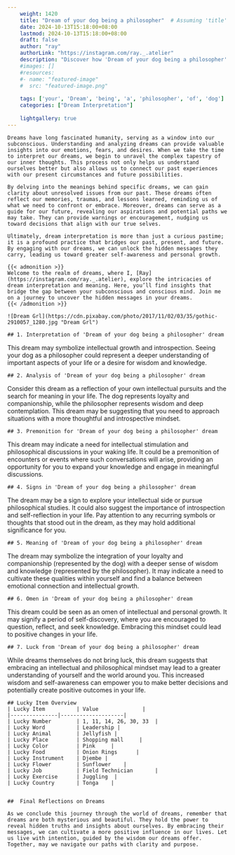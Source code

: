 ```yaml
---
    weight: 1420
    title: "Dream of your dog being a philosopher"  # Assuming 'title' column exists
    date: 2024-10-13T15:18:00+08:00
    lastmod: 2024-10-13T15:18:00+08:00
    draft: false
    author: "ray"
    authorLink: "https://instagram.com/ray._.atelier"
    description: "Discover how 'Dream of your dog being a philosopher' can interpret your future and uncover its significant meanings in your life."
    #images: []
    #resources:
    #- name: "featured-image"
    #  src: "featured-image.png"
    
    tags: ['your', 'Dream', 'being', 'a', 'philosopher', 'of', 'dog']
    categories: ["Dream Interpretation"]
    
    lightgallery: true
---
```

    
    Dreams have long fascinated humanity, serving as a window into our subconscious. Understanding and analyzing dreams can provide valuable insights into our emotions, fears, and desires. When we take the time to interpret our dreams, we begin to unravel the complex tapestry of our inner thoughts. This process not only helps us understand ourselves better but also allows us to connect our past experiences with our present circumstances and future possibilities.
    
    By delving into the meanings behind specific dreams, we can gain clarity about unresolved issues from our past. These dreams often reflect our memories, traumas, and lessons learned, reminding us of what we need to confront or embrace. Moreover, dreams can serve as a guide for our future, revealing our aspirations and potential paths we may take. They can provide warnings or encouragement, nudging us toward decisions that align with our true selves.
    
    Ultimately, dream interpretation is more than just a curious pastime; it is a profound practice that bridges our past, present, and future. By engaging with our dreams, we can unlock the hidden messages they carry, leading us toward greater self-awareness and personal growth.
    
    {{< admonition >}}
    Welcome to the realm of dreams, where I, [Ray](https://instagram.com/ray._.atelier), explore the intricacies of dream interpretation and meaning. Here, you’ll find insights that bridge the gap between your subconscious and conscious mind. Join me on a journey to uncover the hidden messages in your dreams.
    {{< /admonition >}}
    
    ![Dream Grl](https://cdn.pixabay.com/photo/2017/11/02/03/35/gothic-2910057_1280.jpg "Dream Grl")
    
    ## 1. Interpretation of 'Dream of your dog being a philosopher' dream
    
This dream may symbolize intellectual growth and introspection. Seeing your dog as a philosopher could represent a deeper understanding of important aspects of your life or a desire for wisdom and knowledge.
    
    ## 2. Analysis of 'Dream of your dog being a philosopher' dream
    
Consider this dream as a reflection of your own intellectual pursuits and the search for meaning in your life. The dog represents loyalty and companionship, while the philosopher represents wisdom and deep contemplation. This dream may be suggesting that you need to approach situations with a more thoughtful and introspective mindset.
    
    ## 3. Premonition for 'Dream of your dog being a philosopher' dream
    
This dream may indicate a need for intellectual stimulation and philosophical discussions in your waking life. It could be a premonition of encounters or events where such conversations will arise, providing an opportunity for you to expand your knowledge and engage in meaningful discussions.
    
    ## 4. Signs in 'Dream of your dog being a philosopher' dream
    
The dream may be a sign to explore your intellectual side or pursue philosophical studies. It could also suggest the importance of introspection and self-reflection in your life. Pay attention to any recurring symbols or thoughts that stood out in the dream, as they may hold additional significance for you.
    
    ## 5. Meaning of 'Dream of your dog being a philosopher' dream
    
The dream may symbolize the integration of your loyalty and companionship (represented by the dog) with a deeper sense of wisdom and knowledge (represented by the philosopher). It may indicate a need to cultivate these qualities within yourself and find a balance between emotional connection and intellectual growth.
    
    ## 6. Omen in 'Dream of your dog being a philosopher' dream
    
This dream could be seen as an omen of intellectual and personal growth. It may signify a period of self-discovery, where you are encouraged to question, reflect, and seek knowledge. Embracing this mindset could lead to positive changes in your life.
    
    ## 7. Luck from 'Dream of your dog being a philosopher' dream
    
While dreams themselves do not bring luck, this dream suggests that embracing an intellectual and philosophical mindset may lead to a greater understanding of yourself and the world around you. This increased wisdom and self-awareness can empower you to make better decisions and potentially create positive outcomes in your life.
    
    ## Lucky Item Overview
    | Lucky Item          | Value              |
    |---------------|--------------------|
    | Lucky Number        | 1, 11, 14, 26, 30, 33  |
    | Lucky Word          | Leadership |
    | Lucky Animal        | Jellyfish |
    | Lucky Place         | Shopping mall     |
    | Lucky Color         | Pink     |
    | Lucky Food          | Onion Rings      |
    | Lucky Instrument    | Djembe |
    | Lucky Flower        | Sunflower    |
    | Lucky Job           | Field Technician       |
    | Lucky Exercise      | Juggling  |
    | Lucky Country       | Tonga    |
    
    
    ##  Final Reflections on Dreams
    
    As we conclude this journey through the world of dreams, remember that dreams are both mysterious and beautiful. They hold the power to reveal hidden truths and insights about ourselves. By embracing their messages, we can cultivate a more positive influence in our lives. Let us live with intention, guided by the wisdom our dreams offer. Together, may we navigate our paths with clarity and purpose.
    